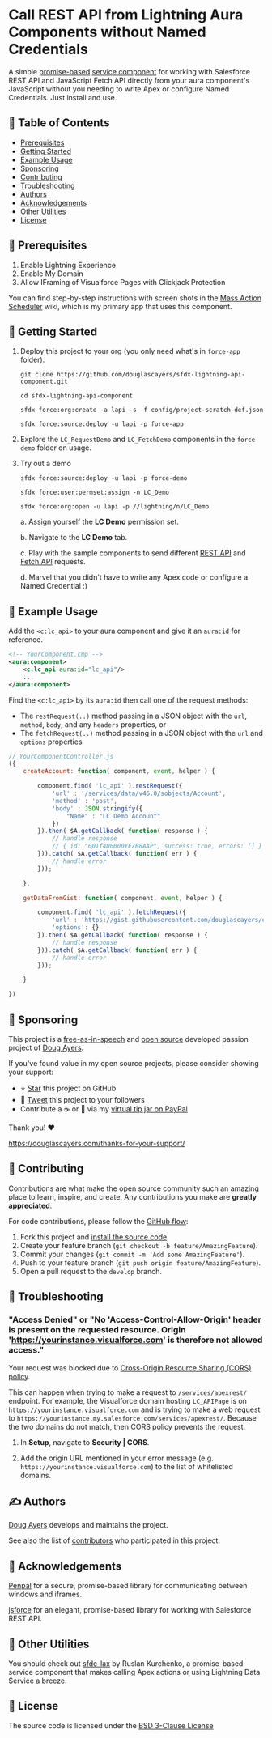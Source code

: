 # Call REST API from Lightning Aura Components without Named Credentials

A simple [promise-based](https://developer.salesforce.com/docs/atlas.en-us.lightning.meta/lightning/js_promises.htm)
[service component](https://developer.salesforce.com/blogs/2018/08/implement-and-use-lightning-service-components.html)
for working with Salesforce REST API and JavaScript Fetch API
directly from your aura component's JavaScript without you needing to
write Apex or configure Named Credentials. Just install and use.

## 📝 Table of Contents

* [Prerequisites](#-prerequisites)
* [Getting Started](#-getting-started)
* [Example Usage](#-example-usage)
* [Sponsoring](#-sponsoring)
* [Contributing](#-contributing)
* [Troubleshooting](#-troubleshooting)
* [Authors](#️-authors)
* [Acknowledgements](#-acknowledgements)
* [Other Utilities](#-other-utilities)
* [License](#-license)

## 🚨 Prerequisites

1. Enable Lightning Experience
2. Enable My Domain
3. Allow IFraming of Visualforce Pages with Clickjack Protection

You can find step-by-step instructions with screen shots in the [Mass Action Scheduler](https://github.com/douglascayers-org/sfdx-mass-action-scheduler/wiki/Prerequisites) wiki, which is my primary app that uses this component. 

## 👋 Getting Started

1. Deploy this project to your org (you only need what's in `force-app` folder).

    ```
    git clone https://github.com/douglascayers/sfdx-lightning-api-component.git
    
    cd sfdx-lightning-api-component
    
    sfdx force:org:create -a lapi -s -f config/project-scratch-def.json
    
    sfdx force:source:deploy -u lapi -p force-app
    ```

2. Explore the `LC_RequestDemo` and `LC_FetchDemo` components in the `force-demo` folder on usage.

3. Try out a demo

    ```
    sfdx force:source:deploy -u lapi -p force-demo
    
    sfdx force:user:permset:assign -n LC_Demo
    
    sfdx force:org:open -u lapi -p //lightning/n/LC_Demo
    ```

    a. Assign yourself the **LC Demo** permission set.

    b. Navigate to the **LC Demo** tab.

    c. Play with the sample components to send different [REST API](https://developer.salesforce.com/docs/atlas.en-us.api_rest.meta/api_rest/intro_what_is_rest_api.htm) and [Fetch API](https://developer.mozilla.org/en-US/docs/Web/API/Fetch_API) requests.

    d. Marvel that you didn't have to write any Apex code or configure a Named Credential :)

## 📘 Example Usage

Add the `<c:lc_api>` to your aura component and give it an `aura:id` for reference.

```xml
<!-- YourComponent.cmp -->
<aura:component>
    <c:lc_api aura:id="lc_api"/>
    ...
</aura:component>
```

Find the `<c:lc_api>` by its `aura:id` then call one of the request methods:
  * The `restRequest(..)` method passing in a JSON object with the `url`, `method`, `body`, and any `headers` properties, or
  * The `fetchRequest(..)` method passing in a JSON object with the `url` and `options` properties 

```js
// YourComponentController.js
({
    createAccount: function( component, event, helper ) {

        component.find( 'lc_api' ).restRequest({
            'url' : '/services/data/v46.0/sobjects/Account',
            'method' : 'post',
            'body' : JSON.stringify({
                "Name" : "LC Demo Account"
            })
        }).then( $A.getCallback( function( response ) {
            // handle response
            // { id: "001f400000YEZB8AAP", success: true, errors: [] }
        })).catch( $A.getCallback( function( err ) {
            // handle error
        }));

    },

    getDataFromGist: function( component, event, helper ) {

        component.find( 'lc_api' ).fetchRequest({
            'url' : 'https://gist.githubusercontent.com/douglascayers/e96c53304dc78dc83e59a85753f29111/raw/sfdx-mass-action-scheduler-version.js',
            'options': {}
        }).then( $A.getCallback( function( response ) {
            // handle response
        })).catch( $A.getCallback( function( err ) {
            // handle error
        }));

    }

})
```

## 💎 Sponsoring

This project is a [free-as-in-speech](https://www.howtogeek.com/howto/31717/what-do-the-phrases-free-speech-vs.-free-beer-really-mean/) and [open source](https://opensource.com/resources/what-open-source) developed passion project of [Doug Ayers](https://douglascayers.com).

If you've found value in my open source projects, please consider showing your support:
  * ⭐️ [Star](https://github.com/douglascayers/sfdx-lightning-api-component) this project on GitHub
  * 📣 [Tweet](https://twitter.com/intent/tweet/?url=https%3A%2F%2Fgithub.com%2Fdouglascayers%2Fsfdx-lightning-api-component&text=%E2%9A%A1%EF%B8%8F%20Use%20Salesforce%20REST%20API%20in%20Lightning%20Aura%20Components%20without%20Named%20Credentials%20https%3A%2F%2Fgithub.com%2Fdouglascayers%2Fsfdx-lightning-api-component%20by%20%40DouglasCAyers&related=douglascayers%2Csalesforcedevs&hashtags=salesforce) this project to your followers
  * Contribute a ☕️ or 🌮 via my [virtual tip jar on PayPal](https://www.paypal.me/douglascayers/)

Thank you! ❤️

https://douglascayers.com/thanks-for-your-support/

## 🙏 Contributing

Contributions are what make the open source community such an amazing place to learn, inspire, and create. Any contributions you make are **greatly appreciated**.

For code contributions, please follow the [GitHub flow](https://help.github.com/en/articles/github-flow):
1. Fork this project and [install the source code](#-getting-started).
2. Create your feature branch (`git checkout -b feature/AmazingFeature`).
3. Commit your changes (`git commit -m 'Add some AmazingFeature'`).
4. Push to your feature branch (`git push origin feature/AmazingFeature`).
5. Open a pull request to the `develop` branch.

## 🧐 Troubleshooting

### "Access Denied" or "No 'Access-Control-Allow-Origin' header is present on the requested resource. Origin 'https://yourinstance.visualforce.com' is therefore not allowed access."

Your request was blocked due to [Cross-Origin Resource Sharing (CORS) policy](https://help.salesforce.com/articleView?id=extend_code_cors.htm&type=5).

This can happen when trying to make a request to `/services/apexrest/` endpoint.
For example, the Visualforce domain hosting `LC_APIPage` is on `https://yourinstance.visualforce.com` and is trying to make a web request to `https://yourinstance.my.salesforce.com/services/apexrest/`.
Because the two domains do not match, then CORS policy prevents the request.

1. In **Setup**, navigate to **Security | CORS**.

2. Add the origin URL mentioned in your error message (e.g. `https://yourinstance.visualforce.com`) to the list of whitelisted domains.

## ✍️ Authors

[Doug Ayers](https://douglascayers.com) develops and maintains the project.

See also the list of [contributors](https://github.com/douglascayers/sfdx-lightning-api-component/graphs/contributors) who participated in this project.

## 🎉 Acknowledgements

[Penpal](https://github.com/Aaronius/penpal)
for a secure, promise-based library for communicating between windows and iframes.

[jsforce](https://jsforce.github.io/)
for an elegant, promise-based library for working with Salesforce REST API.

## 🎈 Other Utilities

You should check out [sfdc-lax](https://github.com/ruslan-kurchenko/sfdc-lax) by Ruslan Kurchenko,
a promise-based service component that makes calling Apex actions or using Lightning Data Service a breeze.

## 👀 License

The source code is licensed under the [BSD 3-Clause License](LICENSE)
